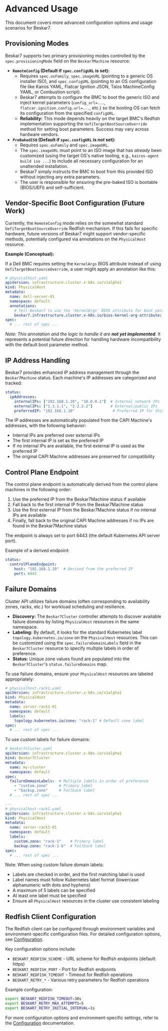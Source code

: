# Advanced Usage

This document covers more advanced configuration options and usage scenarios for Beskar7.

## Provisioning Modes

Beskar7 supports two primary provisioning modes controlled by the `spec.provisioningMode` field on the `Beskar7Machine` resource:

*   **`RemoteConfig` (Default if `spec.configURL` is set):**
    *   Requires `spec.osFamily`, `spec.imageURL` (pointing to a generic OS installer ISO), and `spec.configURL` (pointing to an OS configuration file like Kairos YAML, Flatcar Ignition JSON, Talos MachineConfig YAML, or Combustion script).
    *   Beskar7 attempts to configure the BMC to boot the generic ISO and inject kernel parameters (`config_url=...`, `flatcar.ignition.config.url=...`, etc.) so the booting OS can fetch its configuration from the specified `configURL`.
    *   **Reliability:** This mode depends heavily on the target BMC's Redfish implementation supporting the `UefiTargetBootSourceOverride` method for setting boot parameters. Success may vary across hardware vendors.
*   **`PreBakedISO` (Default if `spec.configURL` is *not* set):**
    *   Requires `spec.osFamily` and `spec.imageURL`.
    *   The `spec.imageURL` must point to an ISO image that has *already* been customized (using the target OS's native tooling, e.g., `kairos-agent build iso ...`) to include all necessary configuration for an unattended installation.
    *   Beskar7 simply instructs the BMC to boot from this provided ISO without injecting any extra parameters.
    *   The user is responsible for ensuring the pre-baked ISO is bootable (BIOS/UEFI) and self-sufficient.

## Vendor-Specific Boot Configuration (Future Work)

Currently, the `RemoteConfig` mode relies on the somewhat standard `UefiTargetBootSourceOverride` Redfish mechanism. If this fails for specific hardware, future versions of Beskar7 might support vendor-specific methods, potentially configured via annotations on the `PhysicalHost` resource.

**Example (Conceptual):**

If a Dell BMC requires setting the `KernelArgs` BIOS attribute instead of using `UefiTargetBootSourceOverride`, a user might apply an annotation like this:

```yaml
# physicalhost.yaml
apiVersion: infrastructure.cluster.x-k8s.io/v1alpha1
kind: PhysicalHost
metadata:
  name: dell-server-01
  namespace: default
  annotations:
    # Tell Beskar7 to use the 'KernelArgs' BIOS attribute for boot params
    beskar7.infrastructure.cluster.x-k8s.io/bios-kernel-arg-attribute: "KernelArgs"
spec:
  # ... rest of spec ...
```

*Note: This annotation and the logic to handle it are **not yet implemented**.* It represents a potential future direction for handling hardware incompatibility with the default boot parameter method.

## IP Address Handling

Beskar7 provides enhanced IP address management through the `Beskar7Machine` status. Each machine's IP addresses are categorized and tracked:

```yaml
status:
  ipAddresses:
    internalIPs: ["192.168.1.10", "10.0.0.1"]  # Internal network IPs
    externalIPs: ["1.1.1.1", "2.2.2.2"]        # External/public IPs
    preferredIP: "192.168.1.10"                 # Preferred IP for this machine
```

The IP addresses are automatically populated from the CAPI Machine's addresses, with the following behavior:
- Internal IPs are preferred over external IPs
- The first internal IP is set as the preferred IP
- If no internal IPs are available, the first external IP is used as the preferred IP
- The original CAPI Machine addresses are preserved for compatibility

## Control Plane Endpoint

The control plane endpoint is automatically derived from the control plane machines in the following order:

1. Use the preferred IP from the Beskar7Machine status if available
2. Fall back to the first internal IP from the Beskar7Machine status
3. Use the first external IP from the Beskar7Machine status if no internal IPs are available
4. Finally, fall back to the original CAPI Machine addresses if no IPs are found in the Beskar7Machine status

The endpoint is always set to port 6443 (the default Kubernetes API server port).

Example of a derived endpoint:
```yaml
status:
  controlPlaneEndpoint:
    host: "192.168.1.10"  # Derived from the preferred IP
    port: 6443
```

## Failure Domains

Cluster API utilizes failure domains (often corresponding to availability zones, racks, etc.) for workload scheduling and resilience.

*   **Discovery:** The `Beskar7Cluster` controller attempts to discover available failure domains by listing `PhysicalHost` resources in the same namespace.
*   **Labeling:** By default, it looks for the standard Kubernetes label `topology.kubernetes.io/zone` on the `PhysicalHost` resources. This can be customized using the `spec.failureDomainLabels` field in the `Beskar7Cluster` resource to specify multiple labels in order of preference.
*   **Status:** Unique zone values found are populated into the `Beskar7Cluster`'s `status.failureDomains` map.

To use failure domains, ensure your `PhysicalHost` resources are labeled appropriately:

```yaml
# physicalhost-rack1.yaml
apiVersion: infrastructure.cluster.x-k8s.io/v1alpha1
kind: PhysicalHost
metadata:
  name: server-rack1-01
  namespace: default
  labels:
    topology.kubernetes.io/zone: "rack-1" # Default zone label
spec:
  # ... rest of spec ...
```

To use custom labels for failure domains:

```yaml
# beskar7cluster.yaml
apiVersion: infrastructure.cluster.x-k8s.io/v1alpha1
kind: Beskar7Cluster
metadata:
  name: my-cluster
  namespace: default
spec:
  failureDomainLabels:  # Multiple labels in order of preference
    - "custom.zone"     # Primary label
    - "backup.zone"     # Fallback label
  # ... rest of spec ...

---
# physicalhost-rack1.yaml
apiVersion: infrastructure.cluster.x-k8s.io/v1alpha1
kind: PhysicalHost
metadata:
  name: server-rack1-01
  namespace: default
  labels:
    custom.zone: "rack-1"    # Primary label
    backup.zone: "rack-1-b"  # Fallback label
spec:
  # ... rest of spec ...
```

Note: When using custom failure domain labels:
- Labels are checked in order, and the first matching label is used
- Label names must follow Kubernetes label format (lowercase alphanumeric with dots and hyphens)
- A maximum of 5 labels can be specified
- At least one label must be specified
- Ensure all `PhysicalHost` resources in the cluster use consistent labeling

## Redfish Client Configuration

The Redfish client can be configured through environment variables and environment-specific configuration files. For detailed configuration options, see [Configuration](configuration.md).

Key configuration options include:

* `BESKAR7_REDFISH_SCHEME` - URL scheme for Redfish endpoints (default: https)
* `BESKAR7_REDFISH_PORT` - Port for Redfish endpoints
* `BESKAR7_REDFISH_TIMEOUT` - Timeout for Redfish operations
* `BESKAR7_RETRY_*` - Various retry parameters for Redfish operations

Example configuration:
```sh
export BESKAR7_REDFISH_TIMEOUT=30s
export BESKAR7_RETRY_MAX_ATTEMPTS=5
export BESKAR7_RETRY_INITIAL_INTERVAL=1s
```

For more configuration options and environment-specific settings, refer to the [Configuration](configuration.md) documentation. 